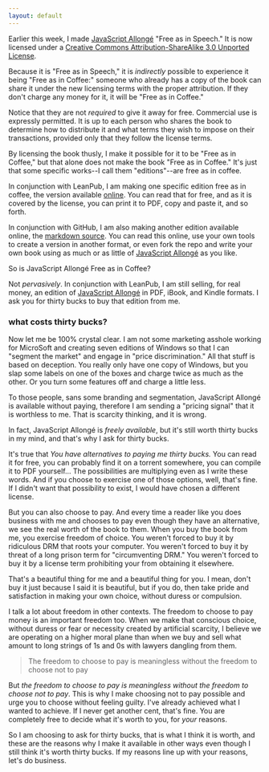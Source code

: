 ```yaml
---
layout: default
---
```


Earlier this week, I made [JavaScript Allongé][ja] "Free as in Speech." It is now licensed under a [Creative Commons Attribution-ShareAlike 3.0 Unported License](http://creativecommons.org/licenses/by-sa/3.0/deed.en_US).

[ja]: https://leanpub.com/javascript-allonge

Because it is "Free as in Speech," it is *indirectly* possible to experience it being "Free as in Coffee:" someone who already has a copy of the book can share it under the new licensing terms with the proper attribution. If they don't charge any money for it, it will be "Free as in Coffee."

Notice that they are not *required* to give it away for free. Commercial use is expressly permitted. It is up to each person who shares the book to determine how to distribute it and what terms they wish to impose on their transactions, provided only that they follow the license terms.

By licensing the book thusly, I make it possible for it to be "Free as in Coffee," but that alone does not make the book "Free as in Coffee." It's just that some specific works--I call them "editions"--are free as in coffee.

In conjunction with LeanPub, I am making one specific edition free as in coffee, the version available [online][jar]. You can read that for free, and as it is covered by the license, you can print it to PDF, copy and paste it, and so forth.

[jar]: https://leanpub.com/javascript-allonge/read

In conjunction with GitHub, I am also making another edition available online, the [markdown source][s]. You can read this online, use your own tools to create a version in another format, or even fork the repo and write your own book using as much or as little of [JavaScript Allongé][ja] as you like.

[s]: https://github.com/raganwald/javascript-allonge

So is JavaScript Allongé Free as in Coffee?

Not *pervasively*. In conjunction with LeanPub, I am still selling, for real money, an edition of [JavaScript Allongé][ja] in PDF, iBook, and Kindle formats. I ask you for thirty bucks to buy that edition from me.

### what costs thirty bucks?

Now let me be 100% crystal clear. I am not some marketing asshole working for MicroSoft and creating seven editions of Windows so that I can "segment the market" and engage in "price discrimination." All that stuff is based on deception. You really only have one copy of Windows, but you slap some labels on one of the boxes and charge twice as much as the other. Or you turn some features off and charge a little less.

To those people, sans some branding and segmentation, JavaScript Allongé is available without paying, therefore I am sending a "pricing signal" that it is worthless to me. That is scarcity thinking, and it is wrong.

In fact, JavaScript Allongé is *freely available*, but it's still worth thirty bucks in my mind, and that's why I ask for thirty bucks.

It's true that *You have alternatives to paying me thirty bucks.* You can read it for free, you can probably find it on a torrent somewhere, you can compile it to PDF yourself... The possibilities are multiplying even as I write these words. And if you choose to exercise one of those options, well, that's fine. If I didn't want that possibility to exist, I would have chosen a different license.

But you can also choose to pay. And every time a reader like you does business with me and chooses to pay even though they have an alternative, we see the real worth of the book to them. When you buy the book from me, you exercise freedom of choice. You weren't forced to buy it by ridiculous DRM that roots your computer. You weren't forced to buy it by threat of a long prison term for "circumventing DRM." You weren't forced to buy it by a license term prohibiting your from obtaining it elsewhere.

That's a beautiful thing for me and a beautiful thing for you. I mean, don't buy it just because I said it is beautiful, but if you do, then take pride and satisfaction in making your own choice, without duress or compulsion.

I talk a lot about freedom in other contexts. The freedom to choose to pay money is an important freedom too. When we make that conscious choice, without duress or fear or necessity created by artificial scarcity, I believe we are operating on a higher moral plane than when we buy and sell what amount to long strings of 1s and 0s with lawyers dangling from them.

> The freedom to choose to pay is meaningless without the freedom to choose not to pay

But *the freedom to choose to pay is meaningless without the freedom to choose not to pay*. This is why I make choosing not to pay possible and urge you to choose without feeling guilty. I've already achieved what I wanted to achieve. If I never get another cent, that's fine. You are completely free to decide what it's worth to you, for *your* reasons.

So I am choosing to ask for thirty bucks, that is what I think it is worth, and these are the reasons why I make it available in other ways even though I still think it's worth thirty bucks. If my reasons line up with your reasons, let's do business.